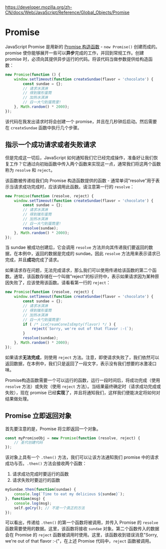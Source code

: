 https://developer.mozilla.org/zh-CN/docs/Web/JavaScript/Reference/Global_Objects/Promise



# Promise

JavaScript Promise 是用新的 [Promise 构造函数](https://developer.mozilla.org/zh-CN/docs/Web/JavaScript/Reference/Global_Objects/Promise) - `new Promise()` 创建而成的。promise 使你能够展开一些可以**异步**完成的工作，并回到常规工作。创建 promise 时，必须向其提供异步运行的代码。将该代码当做参数提供给构造函数：

```js
new Promise(function () {
    window.setTimeout(function createSundae(flavor = 'chocolate') {
        const sundae = {};
        // 请求冰淇淋
        // 得到锥形蛋筒
        // 加热冰淇淋
        // 舀一大勺到蛋筒里!
    }, Math.random() * 2000);
});
```

该代码在我发出请求时将会创建一个 promise，并且在几秒钟后启动。然后需要在 `createSundae` 函数中执行几个步骤。

## 指示一个成功请求或者失败请求

但是完成这一切后，JavaScript 如何通知我们它已经完成操作，准备好让我们恢复工作？它通过向初始函数中传入两个函数来实现这一点，通常我们将这两个函数称为 `resolve` 和 `reject`。



该函数被传递给我们向 Promise 构造函数提供的函数 - 通常单词"resolve”用于表示当请求成功完成时，应该调用此函数。请注意第一行的 `resolve`：

```js
new Promise(function (resolve, reject) {
    window.setTimeout(function createSundae(flavor = 'chocolate') {
        const sundae = {};
        // 请求冰淇淋
        // 得到锥形蛋筒
        // 加热冰淇淋
        // 舀一大勺到蛋筒里!
        resolve(sundae);
    }, Math.random() * 2000);
});
```

当 sundae 被成功创建后，它会调用 `resolve` 方法并向其传递我们要返回的数据，在本例中，返回的数据是完成的 sundae。因此 `resolve` 方法用来表示请求已完成，并且**成功**完成了请求。



如果请求存在问题，无法完成请求，那么我们可以使用传递给该函数的第二个函数。通常，该函数存储在一个叫做"reject"的标识符中，表示如果请求因为某种原因失败了，应该使用该函数。请看看第一行的 `reject`：

```js
new Promise(function (resolve, reject) {
    window.setTimeout(function createSundae(flavor = 'chocolate') {
        const sundae = {};
        // 请求冰淇淋
        // 得到锥形蛋筒
        // 加热冰淇淋
        // 舀一大勺到蛋筒里!
        if ( /* iceCreamConeIsEmpty(flavor) */ ) {
            reject(`Sorry, we're out of that flavor :-(`);
        }
        resolve(sundae);
    }, Math.random() * 2000);
});
```

如果请求**无法完成**，则使用 `reject` 方法。注意，即使请求失败了，我们依然可以返回数据，在本例中，我们只是返回了一段文字，表示没有我们想要的冰激凌口味。



Promise构造函数需要一个可以运行的函数，运行一段时间后，将成功完成（使用 `resolve` 方法）或失败（使用 `reject` 方法）。当结果最终确定时（请求成功完成或失败），现在 promise 已经**实现**了，并且将通知我们，这样我们便能决定将如何对结果做处理。

## Promise 立即返回对象

首先要注意的是，Promise 将立即返回一个对象。

```js
const myPromiseObj = new Promise(function (resolve, reject) {
    // 圣代创建代码
});
```

该对象上具有一个 `.then()` 方法，我们可以让该方法通知我们 promise 中的请求成功与否。`.then()` 方法会接收两个函数：

1. 请求成功完成时要运行的函数
2. 请求失败时要运行的函数

```js
mySundae.then(function(sundae) {
    console.log(`Time to eat my delicious ${sundae}`);
}, function(msg) {
    console.log(msg);
    self.goCry(); // 不是一个真正的方法
});
```

可以看出，传递给 `.then()` 的第一个函数将被调用，并传入 Promise 的 `resolve` 函数需要使用的数据。这里，该函数将接收 `sundae` 对象。第二个函数传入的数据会在 Promise 的 `reject` 函数被调用时使用。这里，该函数收到错误消息"Sorry, we're out of that flavor :-("，在上述 Promise 代码中，`reject` 函数被调用。